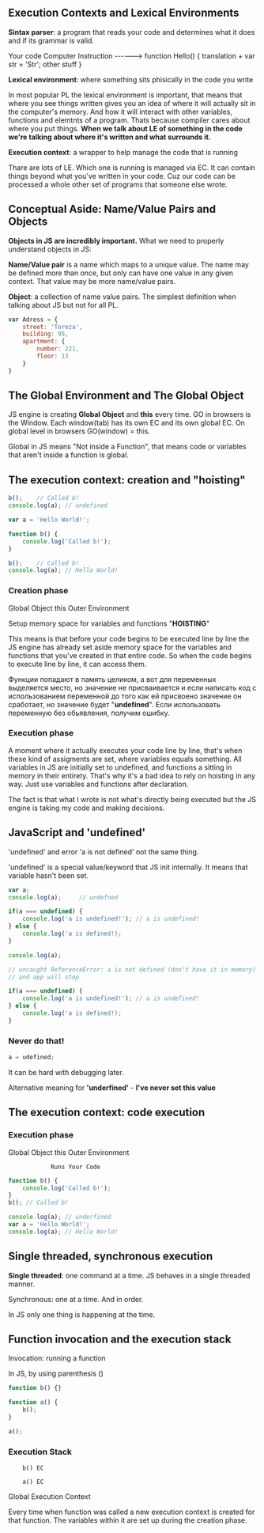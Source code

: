 ## Execution Contexts and Lexical Environments

**Sintax parser**: a program that reads your code and determines what it does and if its grammar is valid. 

Your code                           Computer Instruction
                        ------>
function Hello() {                      translation +
    var str = 'Str';                    other stuff
}      

**Lexical environment**: where something sits phisically in the code you write

 In most popular PL the lexical environment is important, that means that where you see things written gives you an idea of where it will actually sit in the computer's memory. And how it will interact with other variables, functions and elemtnts of a program. Thats because compiler cares about where you put things.
 **When we talk about LE of something in the code we're talking about where it's written and what surrounds it.**
 
 **Execution context**: a wrapper to help manage the code that is running

 Thare are lots of LE. Which one is running is managed via EC. It can contain things beyond what you've written in your code. Cuz our code can be processed a whole other set of programs that someone else wrote.

 ## Conceptual Aside: Name/Value Pairs and Objects

**Objects in JS are incredibly important.**
What we need to properly understand objects in JS:
 
  **Name/Value pair** is a name which maps to a unique value. The name may be defined more than once, but only can have one value in any given context. That value may be more name/value pairs.

  **Object**: a collection of name value pairs. The simplest definition when talking about JS but not for all PL.
  ```javascript
  var Adress = {
      street: 'Toreza',
      building: 95,
      apartment: {
          number: 221,
          floor: 13
      }
  } 
  ``` 

## The Global Environment and The Global Object
JS engine is creating **Global Object** and **this** every time.
GO in browsers is the Window.
Each window(tab) has its own EC and its own global EC.
On global level in browsers GO(window) = this.

Global in JS means "Not inside a Function", that means code or variables that aren't inside a function is global.

## The execution context: creation and "hoisting"

```javascript
b();    // Called b!
console.log(a); // undefined

var a = 'Hello World!';

function b() {
    console.log('Called b!');
}

b();    // Called b!
console.log(a); // Hello World!
```

### Creation phase

Global Object       this            Outer Environment

Setup memory space for variables and functions
                "**HOISTING**"

This means is that before your code begins to be executed line by line the JS engine has already set aside memory space for the variables and functions that you've created in that entire code. So when the code begins to execute line by line, it can access them.

Функции попадают в память целиком, а вот для переменных выделяется место, но значение не присваивается и если написать код с использованием переменной до того как ей присвоено значение он сработает, но значение будет "**undefined**". Если использовать переменную без обьявления, получим ошибку.

### Execution phase

A moment where it actually executes your code line by line, that's when these kind of assigments are set, where variables equals something.
All variables in JS are initially set to undefined, and functions a sitting in memory in their entirety.
That's why it's a bad idea to rely on hoisting in any way.
Just use variables and functions after declaration.

The fact is that what I wrote is not what's directly being executed but the JS engine is taking my code and making decisions.

## JavaScript and 'undefined'

'undefined' and error 'a is not defined' not the same thing.

'undefined' is a special value/keyword that JS init internally. It means that variable hasn't been set.

```javascript
var a;
console.log(a);     // undefned

if(a === undefined) {
    console.log('a is undefined!'); // a is undefined!
} else {
    console.log('a is defined!);
}
```

```javascript
console.log(a);     

// uncaught ReferenceError: a is not defined (don't have it in memory)
// and app will stop

if(a === undefined) {
    console.log('a is undefined!'); // a is undefined!
} else {
    console.log('a is defined!);
}
```
### Never do that!
```javascript
a = udefined;
```
It can be hard with debugging later.

Alternative meaning for **'underfined'** - **I've never set this value**

## The execution context: code execution

### Execution phase

Global Object       this            Outer Environment

                Runs Your Code

```javascript
function b() {
    console.log('Called b!');
}
b(); // Called b!

console.log(a); // underfined
var a = 'Hello World!';
console.log(a); // Hello World!

```

## Single threaded, synchronous execution

**Single threaded**: one command at a time.
JS behaves in a single threaded manner.

Synchronous: one at a time. And in order.

In JS only one thing is happening at the time.

## Function invocation and the execution stack

Invocation: running a function

In JS, by using parenthesis ()

```javascript
function b() {}

function a() {
    b();
}

a();
```
### Execution Stack

        b() EC

        a() EC

Global Execution Context

Every time when function was called a new execution context is created for that function. The variables within it are set up during the creation phase.
